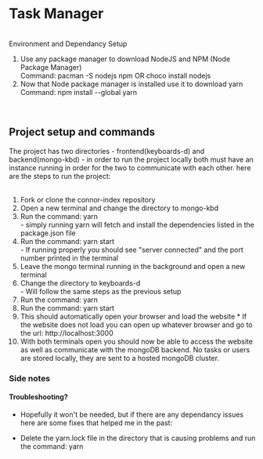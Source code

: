 <h1>Task Manager</h1><br />
</h2>Environment and Dependancy Setup</h2> 
<ol>
    <li>  Use any package manager to download NodeJS and NPM (Node Package Manager)<br />
    Command: pacman -S nodejs npm        OR      choco install nodejs</li >
    <li>  Now that Node package manager is installed use it to download yarn <br />
    Command:    npm install --global yarn</li >
</ol>
    <br />
<h2>Project setup and commands</h2>
The project has two directories - frontend(keyboards-d) and backend(mongo-kbd) - in order to run the project locally both must have an instance running in order for the two to communicate with each other.
here are the steps to run the project: 
<br /><br />
    <ol>
    <li> Fork or clone the connor-index repository </li>
    <li> Open a new terminal and change the directory to mongo-kbd</li >
    <li> Run the command: yarn<br />
        - simply running yarn will fetch and install the dependencies listed in the package.json file</li >
    <li> Run the command: yarn start<br />
        - If running properly you should see "server connected" and the port number printed in the terminal</li >
    <li> Leave the mongo terminal running in the background and open a new terminal</li >
    <li> Change the directory to keyboards-d<br />
        - Will follow the same steps as the previous setup</li >
    <li> Run the command: yarn</li >
    <li> Run the command: yarn start</li >
    <li> This should automatically open your browser and load the website * If the website does not load you can open up whatever browser and go to the url: http://localhost:3000 </li >
    <li> With both terminals open you should now be able to access the website as well as communicate with the mongoDB backend. No tasks or users are stored locally, they are sent to a hosted mongoDB cluster.</li >
</ol>
<h3>Side notes</h3>

<h4>Troubleshooting?</h4>

- Hopefully it won't be needed, but if there are any dependancy issues here are some fixes that helped me in the past:

- Delete the yarn.lock file in the directory that is causing problems and run the command: yarn
